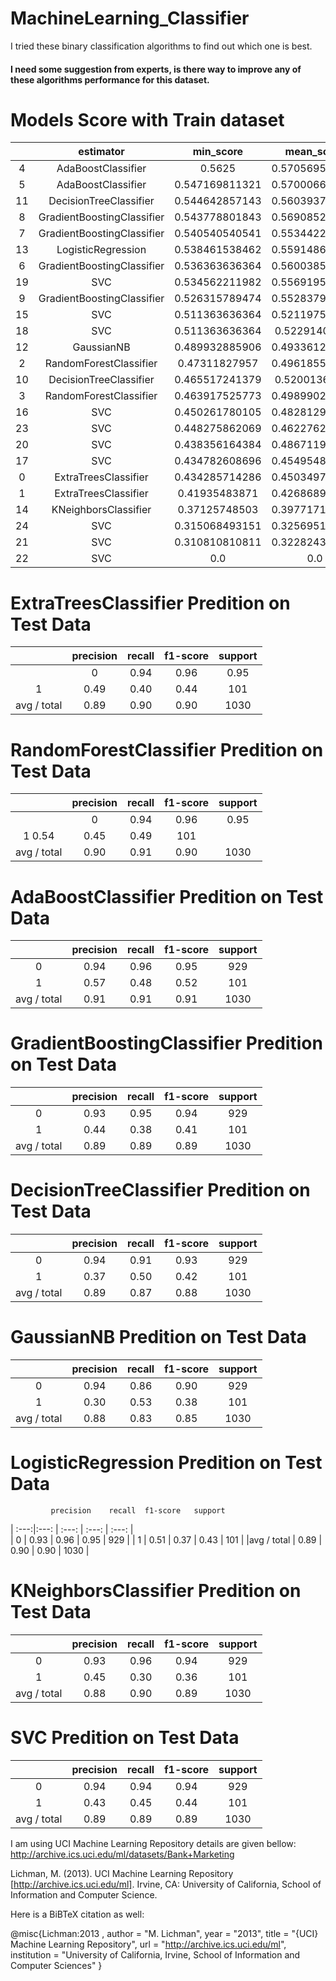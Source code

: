 # MachineLearning_Classifier
I tried these binary classification algorithms to find out which one is best.   
#### I need some suggestion from experts, is there way to improve any of these algorithms performance for this dataset.

# Models Score with Train dataset
|    |         estimator          |   min_score    |   mean_score   |   max_score    |    std_score     | C  | criterion | gamma  |  kernel | learning_rate |   metric  | n_estimators | n_neighbors | p | random_state |
|  :---:   |         :---:           |   :---:     |   :---:    |   :---:     |    :---:      | :---:   | :---:  | :---:   |  :---:  | :---:  |   :---:   | :---:  | :---:  | :---:  | :---:  |
| 4  |     AdaBoostClassifier     |     0.5625     | 0.570569562017 | 0.584615384615 | 0.0099685949219  |    |           |        |         |               |           |      16      |             |   |              |
| 5  |     AdaBoostClassifier     | 0.547169811321 | 0.570006638746 | 0.587628865979 | 0.0169239045404  |    |           |        |         |               |           |      32      |             |   |              |
| 11 |   DecisionTreeClassifier   | 0.544642857143 | 0.560393772894 |     0.575      | 0.0124196555154  |    |    gini   |        |         |               |           |              |             |   |      0       |
| 8  | GradientBoostingClassifier | 0.543778801843 | 0.569085225282 | 0.593301435407 | 0.0202322223621  |    |           |        |         |      1.0      |           |      16      |             |   |              |
| 7  | GradientBoostingClassifier | 0.540540540541 | 0.553442248909 | 0.578723404255 | 0.0178777478253  |    |           |        |         |      0.8      |           |      32      |             |   |              |
| 13 |     LogisticRegression     | 0.538461538462 | 0.559148627877 | 0.592592592593 | 0.0238690337173  |    |           |        |         |               |           |              |             |   |      0       |
| 6  | GradientBoostingClassifier | 0.536363636364 | 0.560038531257 | 0.58064516129  | 0.0182075817431  |    |           |        |         |      0.8      |           |      16      |             |   |              |
| 19 |            SVC             | 0.534562211982 | 0.556919597726 | 0.568888888889 | 0.0158222326417  | 10 |           |        |   poly  |               |           |              |             |   |      0       |
| 9  | GradientBoostingClassifier | 0.526315789474 | 0.552837944357 | 0.589211618257 | 0.0266052706533  |    |           |        |         |      1.0      |           |      32      |             |   |              |
| 15 |            SVC             | 0.511363636364 | 0.521197574649 | 0.538860103627 | 0.0125160976921  | 1  |           |        |  linear |               |           |              |             |   |      0       |
| 18 |            SVC             | 0.511363636364 | 0.52291408617  | 0.538860103627 | 0.0116477376694  | 10 |           |        |  linear |               |           |              |             |   |      0       |
| 12 |         GaussianNB         | 0.489932885906 | 0.493361224905 | 0.496644295302 | 0.00274184624478 |    |           |        |         |               |           |              |             |   |              |
| 2  |   RandomForestClassifier   | 0.47311827957  | 0.496185531146 | 0.512820512821 | 0.0168344369935  |    |           |        |         |               |           |      16      |             |   |              |
| 10 |   DecisionTreeClassifier   | 0.465517241379 | 0.52001361551  | 0.56652360515  | 0.0416205729055  |    |  entropy  |        |         |               |           |              |             |   |      0       |
| 3  |   RandomForestClassifier   | 0.463917525773 | 0.498990249021 | 0.542857142857 | 0.0328214245436  |    |           |        |         |               |           |      32      |             |   |              |
| 16 |            SVC             | 0.450261780105 | 0.482812928956 | 0.513966480447 | 0.0260261044621  | 1  |           |        |   poly  |               |           |              |             |   |      0       |
| 23 |            SVC             | 0.448275862069 | 0.462276205921 | 0.475138121547 | 0.0109959768456  | 10 |           | 0.001  |   rbf   |               |           |              |             |   |      0       |
| 20 |            SVC             | 0.438356164384 | 0.486711928776 | 0.515555555556 | 0.0344042549212  | 10 |           |        | sigmoid |               |           |              |             |   |      0       |
| 17 |            SVC             | 0.434782608696 | 0.454954803814 | 0.478468899522 | 0.0179907240208  | 1  |           |        | sigmoid |               |           |              |             |   |      0       |
| 0  |    ExtraTreesClassifier    | 0.434285714286 | 0.450349752549 | 0.478260869565 | 0.0198110832059  |    |           |        |         |               |           |      16      |             |   |              |
| 1  |    ExtraTreesClassifier    | 0.41935483871  | 0.426868948377 | 0.434285714286 | 0.00609589305583 |    |           |        |         |               |           |      32      |             |   |              |
| 14 |    KNeighborsClassifier    | 0.37125748503  | 0.397717146024 | 0.415300546448 | 0.0190444885473  |    |           |        |         |               | minkowski |              |      5      | 2 |              |
| 24 |            SVC             | 0.315068493151 | 0.325695141734 | 0.339869281046 | 0.0104309887004  | 10 |           | 0.0001 |   rbf   |               |           |              |             |   |      0       |
| 21 |            SVC             | 0.310810810811 | 0.322824382824 | 0.337662337662 | 0.0111425304522  | 1  |           | 0.001  |   rbf   |               |           |              |             |   |      0       |
| 22 |            SVC             |      0.0       |      0.0       |      0.0       |       0.0        | 1  |           | 0.0001 |   rbf   |               |           |              |             |   |      0       |

# ExtraTreesClassifier Predition on Test Data
| |   precision |    recall |  f1-score |   support |
|  :---:|:---:           |   :---:     |  :---:     |  :---:     |  
    |      0     |  0.94 |     0.96   |   0.95  |     929 |
   |       1    |   0.49   |   0.40   |   0.44  |     101 |
| avg / total    |   0.89 |     0.90  |    0.90   |   1030 |

# RandomForestClassifier Predition on Test Data
| |   precision |    recall |  f1-score |   support |
|  :---:|:---:           |   :---:     |  :---:     |  :---:     |  
    |      0   |    0.94   |   0.96    |  0.95   |    929 |
  |        1       0.54    |  0.45   |   0.49   |    101 | 
| avg / total   |    0.90  |    0.91 |     0.90    |  1030 |

# AdaBoostClassifier Predition on Test Data
| |   precision |    recall |  f1-score |   support |
|  :---:|:---:           |   :---:     |  :---:     |  :---:     |  
  |        0    |   0.94  |    0.96   |   0.95   |    929 |
  |        1    |   0.57   |   0.48   |   0.52   |    101 |
 | avg / total   |    0.91   |   0.91  |    0.91   |   1030 |

# GradientBoostingClassifier Predition on Test Data
| |   precision |    recall |  f1-score |   support |
|  :---:|:---:           |   :---:     |  :---:     |  :---:     |  
 |         0    |   0.93   |   0.95   |   0.94  |     929 |
 |         1    |   0.44   |   0.38   |   0.41   |    101 |
| avg / total     |  0.89  |    0.89  |    0.89    |  1030 |

# DecisionTreeClassifier Predition on Test Data
| |   precision |    recall |  f1-score |   support |
|  :---:|:---:           |   :---:     |  :---:     |  :---:     |  
|      0  |     0.94   |   0.91   |   0.93    |   929 
|       1    |   0.37   |   0.50   |   0.42  |     101 |
| avg / total   |    0.89  |    0.87   |   0.88  |    1030 |

# GaussianNB Predition on Test Data
| |   precision |    recall |  f1-score |   support |
|  :---:|:---:           |   :---:     |  :---:     |  :---:     |  
|       0   |    0.94   |   0.86  |    0.90   |    929 |
|       1   |    0.30  |    0.53   |   0.38   |    101 |
| avg / total    |   0.88  |    0.83     | 0.85    |  1030 |

# LogisticRegression Predition on Test Data
             precision    recall  f1-score   support
|  :---:|:---:           |   :---:     |  :---:     |  :---:     |  
|          0    |   0.93  |    0.96  |    0.95   |    929 |
|       1    |   0.51  |    0.37   |   0.43    |   101 |
|avg / total  |     0.89   |   0.90    |  0.90   |   1030 |

# KNeighborsClassifier Predition on Test Data
| |   precision |    recall |  f1-score |   support |
|  :---:|:---:           |   :---:     |  :---:     |  :---:     |  
|       0   |    0.93  |    0.96   |   0.94   |    929 |
|     1    |   0.45  |    0.30   |   0.36    |   101 |
|avg / total    |   0.88    |  0.90  |    0.89  |    1030 |

# SVC Predition on Test Data
| |   precision |    recall |  f1-score |   support |
|  :---:|:---:           |   :---:     |  :---:     |  :---:     |  
|          0      | 0.94    |  0.94   |   0.94    |   929 |
|       1   |    0.43   |   0.45  |    0.44  |     101 |
|avg / total   |    0.89   |   0.89     | 0.89   |   1030 |



I am using UCI Machine Learning Repository details are given bellow:
http://archive.ics.uci.edu/ml/datasets/Bank+Marketing

Lichman, M. (2013). UCI Machine Learning Repository [http://archive.ics.uci.edu/ml]. Irvine, CA: University of California, School of Information and Computer Science.

Here is a BiBTeX citation as well:

@misc{Lichman:2013 ,
author = "M. Lichman",
year = "2013",
title = "{UCI} Machine Learning Repository",
url = "http://archive.ics.uci.edu/ml",
institution = "University of California, Irvine, School of Information and Computer Sciences" }
